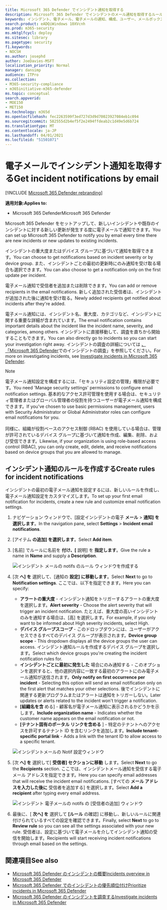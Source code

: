 ```yaml
---
title: Microsoft 365 Defender でインシデント通知を取得する
description: Microsoft 365 Defender でインシデントのメール通知を取得するルールを作成する方法について説明します。
keywords: インシデント、電子メール、電子メールの通知、構成、ユーザー、メールボックス、電子メール、インシデント
search.product: eADQiWindows 10XVcnh
ms.prod: m365-security
ms.mktglfcycl: deploy
ms.sitesec: library
ms.pagetype: security
f1.keywords:
- NOCSH
ms.author: josephd
author: JoeDavies-MSFT
localization_priority: Normal
manager: dansimp
audience: ITPro
ms.collection:
- M365-security-compliance
- m365initiative-m365-defender
ms.topic: conceptual
search.appverid:
- MOE150
- MET150
ms.technology: m365d
ms.openlocfilehash: fec2263599f3ed727d3d9d70023927084eb1c094
ms.sourcegitcommit: 582555d2b4ef5f2e2494ffdeab2c1d49e5d6b724
ms.translationtype: MT
ms.contentlocale: ja-JP
ms.lasthandoff: 04/01/2021
ms.locfileid: "51501071"
---
```

# <a name="get-incident-notifications-by-email"></a><span data-ttu-id="9d6fd-104">電子メールでインシデント通知を取得する</span><span class="sxs-lookup"><span data-stu-id="9d6fd-104">Get incident notifications by email</span></span>

[!INCLUDE [Microsoft 365 Defender rebranding](../includes/microsoft-defender.md)]


<span data-ttu-id="9d6fd-105">**適用対象:**</span><span class="sxs-lookup"><span data-stu-id="9d6fd-105">**Applies to:**</span></span>
- <span data-ttu-id="9d6fd-106">Microsoft 365 Defender</span><span class="sxs-lookup"><span data-stu-id="9d6fd-106">Microsoft 365 Defender</span></span>

<span data-ttu-id="9d6fd-107">Microsoft 365 Defender をセットアップして、新しいインシデントや既存のインシデントに対する新しい更新が発生する度に電子メールで通知できます。</span><span class="sxs-lookup"><span data-stu-id="9d6fd-107">You can set up Microsoft 365 Defender to notify you by email every time there are new incidents or new updates to existing incidents.</span></span> 

<span data-ttu-id="9d6fd-108">インシデントの重大度またはデバイス グループに基づいて通知を取得できます。</span><span class="sxs-lookup"><span data-stu-id="9d6fd-108">You can choose to get notifications based on incident severity or by device group.</span></span> <span data-ttu-id="9d6fd-109">また、インシデントごとの最初の更新時にのみ通知を受け取る場合も選択できます。</span><span class="sxs-lookup"><span data-stu-id="9d6fd-109">You can also choose to get a notification only on the first update per incident.</span></span>

<span data-ttu-id="9d6fd-110">電子メール通知で受信者を追加または削除できます。</span><span class="sxs-lookup"><span data-stu-id="9d6fd-110">You can add or remove recipients in the email notifications.</span></span> <span data-ttu-id="9d6fd-111">新しく追加された受信者は、インシデントが追加された後に通知を受け取る。</span><span class="sxs-lookup"><span data-stu-id="9d6fd-111">Newly added recipients get notified about incidents after they're added.</span></span> 

<span data-ttu-id="9d6fd-112">電子メール通知には、インシデント名、重大度、カテゴリなど、インシデントに関する重要な詳細が含まれています。</span><span class="sxs-lookup"><span data-stu-id="9d6fd-112">The email notification contains important details about the incident like the incident name, severity, and categories, among others.</span></span> <span data-ttu-id="9d6fd-113">インシデントに直接移動して、調査を直ちから開始することもできます。</span><span class="sxs-lookup"><span data-stu-id="9d6fd-113">You can also directly go to incidents so you can start your investigation right away.</span></span> <span data-ttu-id="9d6fd-114">インシデントの調査の詳細については [、「Microsoft 365 Defender](./investigate-incidents.md)でのインシデントの調査」を参照してください。</span><span class="sxs-lookup"><span data-stu-id="9d6fd-114">For more on investigating incidents, see [Investigate incidents in Microsoft 365 Defender](./investigate-incidents.md).</span></span>

>[!NOTE]
><span data-ttu-id="9d6fd-115">電子メール通知設定を構成するには、「セキュリティ設定の管理」権限が必要です。</span><span class="sxs-lookup"><span data-stu-id="9d6fd-115">You need 'Manage security settings' permissions to configure email notification settings.</span></span> <span data-ttu-id="9d6fd-116">基本的なアクセス許可管理を使用する場合は、セキュリティ管理者またはグローバル管理者の役割を持つユーザーが電子メール通知を構成できます。</span><span class="sxs-lookup"><span data-stu-id="9d6fd-116">If you've chosen to use basic permissions management, users with Security Administrator or Global Administrator roles can configure email notifications for you.</span></span> <br> <br>
<span data-ttu-id="9d6fd-117">同様に、組織が役割ベースのアクセス制御 (RBAC) を使用している場合は、管理が許可されているデバイス グループに基づいて通知を作成、編集、削除、および受信できます。</span><span class="sxs-lookup"><span data-stu-id="9d6fd-117">Likewise, if your organization is using role-based access control (RBAC), you can only create, edit, delete, and receive notifications based on device groups that you are allowed to manage.</span></span>

## <a name="create-rules-for-incident-notifications"></a><span data-ttu-id="9d6fd-118">インシデント通知のルールを作成する</span><span class="sxs-lookup"><span data-stu-id="9d6fd-118">Create rules for incident notifications</span></span>

<span data-ttu-id="9d6fd-119">インシデントの最初の電子メール通知を設定するには、新しいルールを作成し、電子メール通知設定をカスタマイズします。</span><span class="sxs-lookup"><span data-stu-id="9d6fd-119">To set up your first email notification for incidents, create a new rule and customize email notification settings.</span></span>

1. <span data-ttu-id="9d6fd-120">ナビゲーション ウィンドウで、[設定インシデントの電子 **メール**  >  **通知] を選択します**。</span><span class="sxs-lookup"><span data-stu-id="9d6fd-120">In the navigation pane, select **Settings** > **Incident email notifications**.</span></span>
2. <span data-ttu-id="9d6fd-121">[アイテム **の追加] を選択します**。</span><span class="sxs-lookup"><span data-stu-id="9d6fd-121">Select **Add item**.</span></span>
3. <span data-ttu-id="9d6fd-122">[名前] でルールに名前を **付け、[** 説明] を **指定します**。</span><span class="sxs-lookup"><span data-stu-id="9d6fd-122">Give the rule a name in **Name** and supply a **Description**.</span></span>

    ![インシデント メールの notifs のルール ウィンドウを作成する](../../media/incidentemailnotif1.png) 
4. <span data-ttu-id="9d6fd-124">[次 **へ] を** 選択して、[通知の **設定] に移動します**。</span><span class="sxs-lookup"><span data-stu-id="9d6fd-124">Select **Next** to go to **Notification settings**.</span></span> <span data-ttu-id="9d6fd-125">ここでは、以下を指定できます。</span><span class="sxs-lookup"><span data-stu-id="9d6fd-125">Here you can specify:</span></span>
    - <span data-ttu-id="9d6fd-126">**アラートの重大度** - インシデント通知をトリガーするアラートの重大度を選択します。</span><span class="sxs-lookup"><span data-stu-id="9d6fd-126">**Alert severity** - Choose the alert severity that will trigger an incident notification.</span></span> <span data-ttu-id="9d6fd-127">たとえば、重大度の高いインシデントのみを通知する場合は、[高] を選択します。</span><span class="sxs-lookup"><span data-stu-id="9d6fd-127">For example, if you only want to be informed about High severity incidents, select High.</span></span>
    - <span data-ttu-id="9d6fd-128">**デバイス グループスコープ** - このドロップダウンには、ユーザーがアクセスできるすべてのデバイス グループが表示されます。</span><span class="sxs-lookup"><span data-stu-id="9d6fd-128">**Device group scope** - This dropdown displays all the device groups the user can access.</span></span> <span data-ttu-id="9d6fd-129">インシデント通知ルールを作成するデバイス グループを選択します。</span><span class="sxs-lookup"><span data-stu-id="9d6fd-129">Select which device groups you're creating the incident notification rules for.</span></span>
    - <span data-ttu-id="9d6fd-130">**インシデントごとに最初に発生した** 場合にのみ通知する - このオプションを選択すると、他の選択内容に一致する最初のアラートにのみ電子メール通知が送信されます。</span><span class="sxs-lookup"><span data-stu-id="9d6fd-130">**Only notify on first occurrence per incident** - Selecting this option will send an email notification only on the first alert that matches your other selections.</span></span> <span data-ttu-id="9d6fd-131">後でインシデントに関連する更新プログラムまたはアラートは通知をトリガーしない。</span><span class="sxs-lookup"><span data-stu-id="9d6fd-131">Later updates or alerts related to the incident won't trigger a notification.</span></span>
    - <span data-ttu-id="9d6fd-132">**[組織名を含** める] - 顧客名が電子メール通知に表示されるかどうかを示します。</span><span class="sxs-lookup"><span data-stu-id="9d6fd-132">**Include organization name** - Indicates whether the customer name appears on the email notification or not.</span></span>
    - <span data-ttu-id="9d6fd-133">**[テナント固有のポータル リンクを含める** ] - 特定のテナントへのアクセスを許可するテナント ID を含むリンクを追加します。</span><span class="sxs-lookup"><span data-stu-id="9d6fd-133">**Include tenant-specific portal link** -  Adds a link with the tenant ID to allow access to a specific tenant.</span></span>
    
    ![インシデントメールの Notif 設定ウィンドウ](../../media/incidentemailnotif2.png)
5. <span data-ttu-id="9d6fd-135">[次 **へ] を** 選択して[ **受信者] セクションに移動** します。</span><span class="sxs-lookup"><span data-stu-id="9d6fd-135">Select **Next** to go the **Recipients** section.</span></span> <span data-ttu-id="9d6fd-136">ここでは、インシデントメール通知を受信する電子メール アドレスを指定できます。</span><span class="sxs-lookup"><span data-stu-id="9d6fd-136">Here you can specify email addresses that will receive the incident email notifications.</span></span> <span data-ttu-id="9d6fd-137">[すべての **メール アドレスを入力した後に** 受信者を追加する] を選択します。</span><span class="sxs-lookup"><span data-stu-id="9d6fd-137">Select **Add a recipient** after typing every email address.</span></span>

    ![インシデント 電子メールの notifs の [受信者の追加] ウィンドウ](../../media/incidentemailnotif3.png) 

6. <span data-ttu-id="9d6fd-139">最後に、[ **次へ] を** 選択して **[ルール** の確認] に移動し、新しいルールに関連付けられているすべての設定を確認できます。</span><span class="sxs-lookup"><span data-stu-id="9d6fd-139">Finally, select **Next** to go to **Review rule** so you can see all the settings associated with your new rule.</span></span> <span data-ttu-id="9d6fd-140">受信者は、設定に基づいて電子メールを介してインシデント通知の受信を開始します。</span><span class="sxs-lookup"><span data-stu-id="9d6fd-140">Recipients will start receiving incident notifications through email based on the settings.</span></span>

## <a name="see-also"></a><span data-ttu-id="9d6fd-141">関連項目</span><span class="sxs-lookup"><span data-stu-id="9d6fd-141">See also</span></span>
- [<span data-ttu-id="9d6fd-142">Microsoft 365 Defender のインシデントの概要</span><span class="sxs-lookup"><span data-stu-id="9d6fd-142">Incidents overview in Microsoft 365 Defender</span></span>](./incidents-overview.md)
- [<span data-ttu-id="9d6fd-143">Microsoft 365 Defender でのインシデントの優先順位付け</span><span class="sxs-lookup"><span data-stu-id="9d6fd-143">Prioritize incidents in Microsoft 365 Defender</span></span>](./incident-queue.md)
- [<span data-ttu-id="9d6fd-144">Microsoft 365 Defender のインシデントを調査する</span><span class="sxs-lookup"><span data-stu-id="9d6fd-144">Investigate incidents in Microsoft 365 Defender</span></span>](./investigate-incidents.md)
